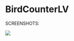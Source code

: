 # BirdCounterLV

SCREENSHOTS:

![](https://cdn.discordapp.com/attachments/604316991737823299/715652475511767120/Screenshot_2020-05-28-21-47-03-676_com.perisic.luka.birdcounterlv.jpg)
